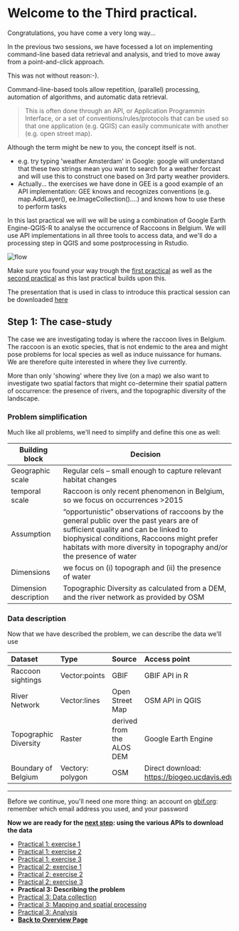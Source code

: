 # Welcome to the Third practical. 


Congratulations, you have come a very long way...

In the previous two sessions, we have focessed a lot on implementing command-line based data retrieval and analysis, and tried to move away from a point-and-click approach. 

This was not without reason:-). 

Command-line-based tools allow repetition, (parallel) processing, automation of algorithms, and automatic data retrieval. 

>This is often done through an API, or Application Programmin Interface, or a set of conventions/rules/protocols that can be used so that one application (e.g. QGIS) can easily communicate with another (e.g. open street map). 

Although the term might be new to you, the concept itself is not. 

- e.g. try typing 'weather Amsterdam' in Google: google will understand that these two strings mean you want to search for a weather forcast and will use this to construct one based on 3rd party weather providers. 
- Actually... the exercises we have done in GEE is a good example of an API implementation: GEE knows and recognizes conventions (e.g. map.AddLayer(), ee.ImageCollection()....) and knows how to use these to perform tasks

In this last practical we will  we will be using a combination of Google Earth Engine-QGIS-R to analyse the occurrence of Raccoons in Belgium. We will use API implementations in all three tools to access data, and we'll do a processing step in QGIS and some postprocessing in Rstudio. 

![flow](https://user-images.githubusercontent.com/89069805/132313886-1b4c590e-f97f-44c2-9f8f-66536e85dd33.png)


Make sure you found your way trough the [first practical](https://liesjacobs.github.io/World-Food-and-Ecosystems/practical1/intro.html) as well as the [second practical](https://liesjacobs.github.io/World-Food-and-Ecosystems/practical2/intro.html) as this last practical builds upon this. 

The presentation that is used in class to introduce this practical session can be downloaded [here](https://github.com/liesjacobs/World-Food-and-Ecosystems/raw/gh-pages/practical3/WFE_pract3_light.pdf)


## Step 1: The case-study

The case we are investigating today is where the raccoon lives in Belgium. The raccoon is an exotic species, that is not endemic to the area and might pose problems for local species as well as induce nuissance for humans. We are therefore quite interested in where they live currently. 

More than only 'showing' where they live (on a map) we also want to investigate two spatial factors that might co-determine their spatial pattern of occurrence: the presence of rivers, and the topographic diversity of the landscape. 

### Problem simplification

Much like all problems, we'll need to simplify and define this one as well: 


| Building block  |  Decision |
|---|---|
| Geographic scale |  Regular cels – small enough to capture relevant habitat changes|
| temporal scale |  Raccoon is only recent phenomenon in Belgium, so we focus on occurrences >2015|
| Assumption | “opportunistic” observations of raccoons by the general public over the past years are of sufficient quality and can be linked to biophysical conditions, Raccoons might prefer habitats with more diversity in topography and/or the presence of water|
| Dimensions | we focus on (i) topograph and (ii) the presence of water |
| Dimension description | Topographic Diversity as calculated from a DEM, and the river network as provided by OSM |


### Data description

Now that we have described the problem, we can describe the data we'll use

| Dataset      | Type | Source     |Access point     |
| :---        |    :---    |          :---  |         :---  |
| Raccoon sightings      | Vector:points       | GBIF  |GBIF API in R   |
| River Network   | Vector:lines        | Open Street Map     |OSM API in QGIS    |
| Topographic Diversity  | Raster        | derived from the ALOS DEM      |Google Earth Engine    |
| Boundary of Belgium  | Vectory: polygon        | OSM     |Direct download: https://biogeo.ucdavis.edu/data/diva/adm/BEL_adm.zip |

***

Before we continue, you'll need one more thing: an account on [gbif.org](https://www.gbif.org/): remember which email address you used, and your password




**Now we are ready for the [next step](https://liesjacobs.github.io/World-Food-and-Ecosystems/practical3/API.html): using the various APIs to download the data**

<nav>
  <ul>
    <li><a href="https://liesjacobs.github.io/World-Food-and-Ecosystems/practical1/intro.html">Practical 1: exercise 1</a></li>
    <li><a href="https://liesjacobs.github.io/World-Food-and-Ecosystems/practical1/exploring.html">Practical 1: exercise 2</a></li>
    <li><a href="https://liesjacobs.github.io/World-Food-and-Ecosystems/practical1/understandinggradients.html">Practical 1: exercise 3</a></li>
    <li><a href="https://liesjacobs.github.io/World-Food-and-Ecosystems/practical2/intro.html">Practical 2: exercise 1</a></li>
    <li><a href="https://liesjacobs.github.io/World-Food-and-Ecosystems/practical2/QGIS.html">Practical 2: exercise 2</a></li>
    <li><a href="https://liesjacobs.github.io/World-Food-and-Ecosystems/practical2/Rstudio.html">Practical 2: exercise 3</a></li>
    <li><strong>Practical 3: Describing the problem</strong></li>
    <li><a href="https://liesjacobs.github.io/World-Food-and-Ecosystems/practical3/API.html">Practical 3: Data collection</a></li>
    <li><a href="https://liesjacobs.github.io/World-Food-and-Ecosystems/practical3/Mapping.html">Practical 3: Mapping and spatial processing</a></li>
    <li><a href="https://liesjacobs.github.io/World-Food-and-Ecosystems/practical1/Analysis.html">Practical 3: Analysis</a></li>
    <li><a href="https://liesjacobs.github.io/World-Food-and-Ecosystems/"><b>Back to Overview Page</b></a></li>
  </ul>
</nav>

